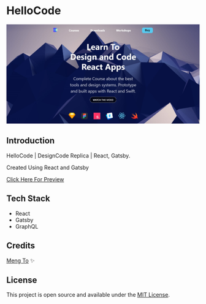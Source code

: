 # HelloCode

![HelloCode](https://raw.githubusercontent.com/superneutrino8/hello-code/master/src/images/DesignCode.jpg)

## Introduction

HelloCode | DesignCode Replica | React, Gatsby.<br />

Created Using React and Gatsby

[Click Here For Preview](https://hellocode-plus.netlify.app/)

## Tech Stack

- React
- Gatsby
- GraphQL

## Credits

[Meng To](https://github.com/MengTo) :sparkles:

## License

This project is open source and available under the [MIT License](LICENSE.md).

